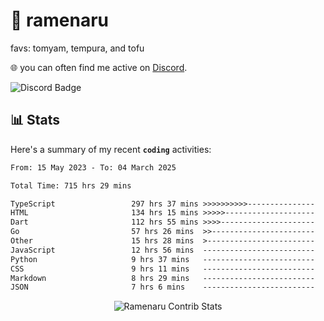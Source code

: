 # 🍜 ramenaru
favs: tomyam, tempura, and tofu

🌐 you can often find me active on [Discord](https://discordapp.com/users/503291004200157185).

![Discord Badge](https://dcbadge.vercel.app/api/shield/503291004200157185)

## 📊 Stats

Here's a summary of my recent **`coding`** activities:

<!--START_SECTION:waka-->

```txt
From: 15 May 2023 - To: 04 March 2025

Total Time: 715 hrs 29 mins

TypeScript                 297 hrs 37 mins >>>>>>>>>>---------------   41.60 %
HTML                       134 hrs 15 mins >>>>>--------------------   18.76 %
Dart                       112 hrs 55 mins >>>>---------------------   15.78 %
Go                         57 hrs 26 mins  >>-----------------------   08.03 %
Other                      15 hrs 28 mins  >------------------------   02.16 %
JavaScript                 12 hrs 56 mins  -------------------------   01.81 %
Python                     9 hrs 37 mins   -------------------------   01.34 %
CSS                        9 hrs 11 mins   -------------------------   01.28 %
Markdown                   8 hrs 29 mins   -------------------------   01.19 %
JSON                       7 hrs 6 mins    -------------------------   00.99 %
```

<!--END_SECTION:waka-->

<div style="text-align: center;">
   <img align="center" src="https://github-readme-streak-stats.herokuapp.com/?user=Ramenaru&theme=dark&card_width=520" alt="Ramenaru Contrib Stats" />
</div>

